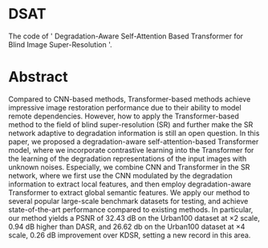 # DSAT
The code of ' Degradation-Aware Self-Attention Based Transformer for Blind Image Super-Resolution '.

# Abstract
Compared to CNN-based methods, Transformer-based methods achieve impressive image restoration performance due to their ability to model remote dependencies. However, how to apply the Transformer-based method to the field of blind super-resolution (SR) and further make the SR network adaptive to degradation information is still an open question. In this paper, we proposed a degradation-aware self-attention-based Transformer model, where we incorporate contrastive learning into the Transformer for the learning of the degradation representations of the input images with unknown noises. Especially, we combine CNN and Transformer in the SR network, where we first use the CNN modulated by the degradation information to extract local features, and then employ degradation-aware Transformer to extract global semantic features. We apply our method to several popular large-scale benchmark datasets for testing, and achieve state-of-the-art performance compared to existing methods. In particular, our method yields a PSNR of 32.43 dB on the Urban100 dataset at  $\times$2 scale,  0.94 dB higher than  DASR, and 26.62 db on the Urban100 dataset at $\times$4 scale,  0.26 dB improvement over KDSR, setting a new record in this area.
